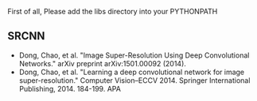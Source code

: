 First of all, Please add the libs directory into your PYTHONPATH

## SRCNN
- Dong, Chao, et al. "Image Super-Resolution Using Deep Convolutional Networks." arXiv preprint arXiv:1501.00092 (2014).
- Dong, Chao, et al. "Learning a deep convolutional network for image super-resolution." Computer Vision–ECCV 2014. Springer International Publishing, 2014. 184-199.
APA	
